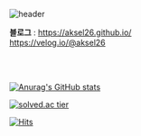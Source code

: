 
<!-- ![header](https://capsule-render.vercel.app/api?type=slice&color=gradient&text=%20JisuPark%20%20&height=200&fontSize=100) -->


<!-- ![header](https://capsule-render.vercel.app/api?text=HyunMin Github&animation=fadeIn) -->

![header](https://capsule-render.vercel.app/api?type=waving&color=gradient&text=%20HyunMin%20%20&height=200&fontSize=30&animation=fadeIn)




<!--
**aksel26/aksel26** is a ✨ _special_ ✨ repository because its `README.md` (this file) appears on your GitHub profile.

Here are some ideas to get you started:

- 🔭 I’m currently working on ...
- 🌱 I’m currently learning ...
- 👯 I’m looking to collaborate on ...
- 🤔 I’m looking for help with ...
- 💬 Ask me about ...
- 📫 How to reach me: ...
- 😄 Pronouns: ...
- ⚡ Fun fact: ...
-->

**블로그** : https://aksel26.github.io/ 
</br>
https://velog.io/@aksel26

</br>
</br>

[![Anurag's GitHub stats](https://github-readme-stats.vercel.app/api?username=aksel26)](https://github.com/anuraghazra/github-readme-stats)

[![solved.ac tier](http://mazassumnida.wtf/api/generate_badge?boj={aksel26})](https://solved.ac/{aksel26})



[![Hits](https://hits.seeyoufarm.com/api/count/incr/badge.svg?url=https%3A%2F%2Fgithub.com%2Faksel26&count_bg=%2379C83D&title_bg=%23555555&icon=pinboard.svg&icon_color=%23E7E7E7&title=hits&edge_flat=false)](https://hits.seeyoufarm.com)
